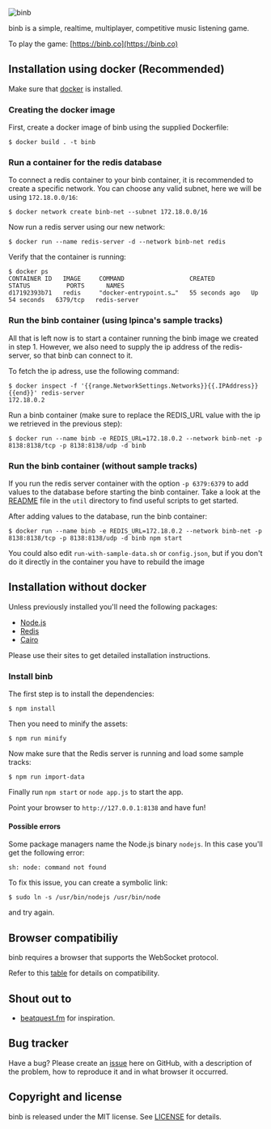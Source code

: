 ![binb](https://raw.githubusercontent.com/lpinca/binb/master/public/img/binb-logo.png)

binb is a simple, realtime, multiplayer, competitive music listening game.

To play the game: [https://binb.co](https://binb.co)

## Installation using docker (Recommended)

Make sure that [docker](https://docs.docker.com/engine/install/) is installed.

### Creating the docker image

First, create a docker image of binb using the supplied Dockerfile:
```console
$ docker build . -t binb
```

### Run a container for the redis database

To connect a redis container to your binb container, it is recommended to create a specific network.
You can choose any valid subnet, here we will be using `172.18.0.0/16`:

```console
$ docker network create binb-net --subnet 172.18.0.0/16
```

Now run a redis server using our new network:

```console
$ docker run --name redis-server -d --network binb-net redis
```

Verify that the container is running:

```console
$ docker ps
CONTAINER ID   IMAGE     COMMAND                  CREATED          STATUS          PORTS      NAMES
d17192393b71   redis     "docker-entrypoint.s…"   55 seconds ago   Up 54 seconds   6379/tcp   redis-server
```

### Run the binb container (using lpinca's sample tracks)

All that is left now is to start a container running the binb image we created in step 1.
However, we also need to supply the ip address of the redis-server, so that binb can connect to it.

To fetch the ip adress, use the following command:

```console
$ docker inspect -f '{{range.NetworkSettings.Networks}}{{.IPAddress}}{{end}}' redis-server
172.18.0.2
```

Run a binb container (make sure to replace the REDIS_URL value with the ip we retrieved in the previous step):

```console
$ docker run --name binb -e REDIS_URL=172.18.0.2 --network binb-net -p 8138:8138/tcp -p 8138:8138/udp -d binb
```

### Run the binb container (without sample tracks)

If you run the redis server container with the option `-p 6379:6379` to add values to the database before starting the binb container.
Take a look at the [README](https://github.com/nnamua/binb/blob/master/util/README.md) file in the `util` directory to find useful scripts to get started.

After adding values to the database, run the binb container:

```console
$ docker run --name binb -e REDIS_URL=172.18.0.2 --network binb-net -p 8138:8138/tcp -p 8138:8138/udp -d binb npm start
```

You could also edit `run-with-sample-data.sh` or `config.json`, but if you don't do it directly in the container you have to rebuild the image

## Installation without docker

Unless previously installed you'll need the following packages:

- [Node.js](http://nodejs.org/)
- [Redis](http://redis.io/)
- [Cairo](http://cairographics.org/)

Please use their sites to get detailed installation instructions.

### Install binb

The first step is to install the dependencies:

```console
$ npm install
```

Then you need to minify the assets:

```console
$ npm run minify
```

Now make sure that the Redis server is running and load some sample tracks:

```console
$ npm run import-data
```

Finally run `npm start` or `node app.js` to start the app.

Point your browser to `http://127.0.0.1:8138` and have fun!

#### Possible errors

Some package managers name the Node.js binary `nodejs`. In this case you'll get
the following error:

```console
sh: node: command not found
```

To fix this issue, you can create a symbolic link:

```console
$ sudo ln -s /usr/bin/nodejs /usr/bin/node
```

and try again.

## Browser compatibiliy

binb requires a browser that supports the WebSocket protocol.

Refer to this [table](http://caniuse.com/websockets) for details on
compatibility.

## Shout out to

- [beatquest.fm](http://beatquest.fm) for inspiration.

## Bug tracker

Have a bug? Please create an [issue](https://github.com/lpinca/binb/issues) here
on GitHub, with a description of the problem, how to reproduce it and in what
browser it occurred.

## Copyright and license

binb is released under the MIT license. See [LICENSE](LICENSE) for details.
